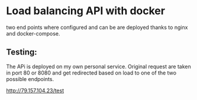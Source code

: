 # Load balancing API with docker

two end points where configured and can be are deployed thanks to nginx and docker-compose.

## Testing:
The APi is deployed on my own personal service. Original request are taken in port 80 or 8080 and get redirected based on load to one of the two possible endpoints.

http://79.157.104.23/test
